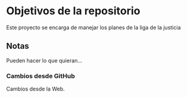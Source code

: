 # Objetivos de la repositorio

Este proyecto se encarga de manejar los planes de la liga de la justicia


## Notas
Pueden hacer lo que quieran...


### Cambios desde GitHub
Cambios desde la Web.
